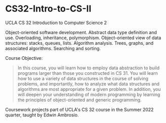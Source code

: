 # CS32-Intro-to-CS-II

UCLA CS 32 Introduction to Computer Science 2

Object-oriented software development. Abstract data type definition and use. Overloading, inheritance, polymorphism. Object-oriented view of data structures: stacks, queues, lists. Algorithm analysis. Trees, graphs, and associated algorithms. Searching and sorting.

Course Objective:

> In this course, you will learn how to employ data abstraction to build programs larger than those you constructed in CS 31. You will learn how to use a variety of data structures in the course of solving problems, and importantly, how to analyze what data structures and algorithms are most appropriate for a given problem. In addition, you will deepen your understanding of modern programming by learning the principles of object-oriented and generic programming.

Coursework projects part of UCLA's CS 32 course in the Summer 2022 quarter, taught by Edwin Ambrosio.

